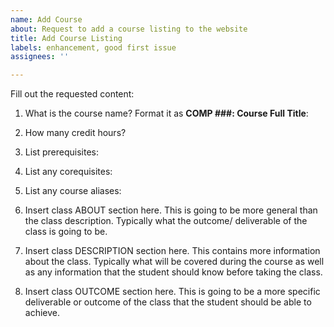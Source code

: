 ```yaml
---
name: Add Course
about: Request to add a course listing to the website
title: Add Course Listing
labels: enhancement, good first issue
assignees: ''

---
```


Fill out the requested content:

1. What is the course name? Format it as **COMP ###: Course Full Title**:

2. How many credit hours?

3. List prerequisites:

4. List any corequisites:

5. List any course aliases:

6. Insert class ABOUT section here. This is going to be more general than the class description. Typically what the outcome/ deliverable of the class is going to be.

7. Insert class DESCRIPTION section here. This contains more information about the class. Typically what will be covered during the course as well as any information that the student should know before taking the class.

8. Insert class OUTCOME section here. This is going to be a more specific deliverable or outcome of the class that the student should be able to achieve.
